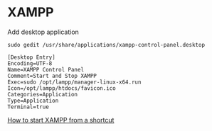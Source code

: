 # XAMPP

Add desktop application

```
sudo gedit /usr/share/applications/xampp-control-panel.desktop

```

```
[Desktop Entry]
Encoding=UTF-8
Name=XAMPP Control Panel
Comment=Start and Stop XAMPP
Exec=sudo /opt/lampp/manager-linux-x64.run
Icon=/opt/lampp/htdocs/favicon.ico
Categories=Application
Type=Application
Terminal=true
```


[How to start XAMPP from a shortcut](https://askubuntu.com/questions/1130623/how-to-start-xampp-from-a-shortcut)